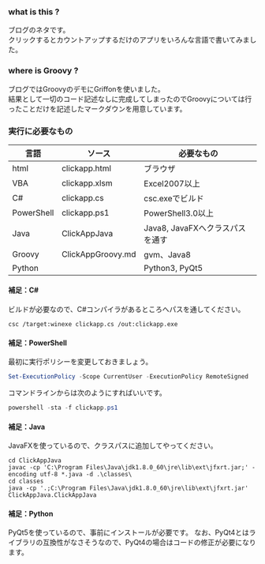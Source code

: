 ### what is this ?

ブログのネタです。  
クリックするとカウントアップするだけのアプリをいろんな言語で書いてみました。

### where is Groovy ?

ブログではGroovyのデモにGriffonを使いました。  
結果として一切のコード記述なしに完成してしまったのでGroovyについては行ったことだけを記述したマークダウンを用意しています。

### 実行に必要なもの

|言語|ソース|必要なもの|
|----|----|----|
|html|clickapp.html|ブラウザ|
|VBA|clickapp.xlsm|Excel2007以上|
|C#|clickapp.cs|csc.exeでビルド|
|PowerShell|clickapp.ps1|PowerShell3.0以上|
|Java|ClickAppJava|Java8, JavaFXへクラスパスを通す|
|Groovy|ClickAppGroovy.md|gvm、Java8|
|Python||Python3, PyQt5|

#### 補足：C#

ビルドが必要なので、C#コンパイラがあるところへパスを通してください。

```
csc /target:winexe clickapp.cs /out:clickapp.exe
```

#### 補足：PowerShell

最初に実行ポリシーを変更しておきましょう。

```PowerShell
Set-ExecutionPolicy -Scope CurrentUser -ExecutionPolicy RemoteSigned
```

コマンドラインからは次のようにすればいいです。

```PowerShell
powershell -sta -f clickapp.ps1
```

#### 補足：Java

JavaFXを使っているので、クラスパスに追加してやってください。

```
cd ClickAppJava
javac -cp 'C:\Program Files\Java\jdk1.8.0_60\jre\lib\ext\jfxrt.jar;' -encoding utf-8 *.java -d .\classes\
cd classes
java -cp '.;C:\Program Files\Java\jdk1.8.0_60\jre\lib\ext\jfxrt.jar' ClickAppJava.ClickAppJava
```

#### 補足：Python

PyQt5を使っているので、事前にインストールが必要です。
なお、PyQt4とはライブラリの互換性がなさそうなので、PyQt4の場合はコードの修正が必要になります。
